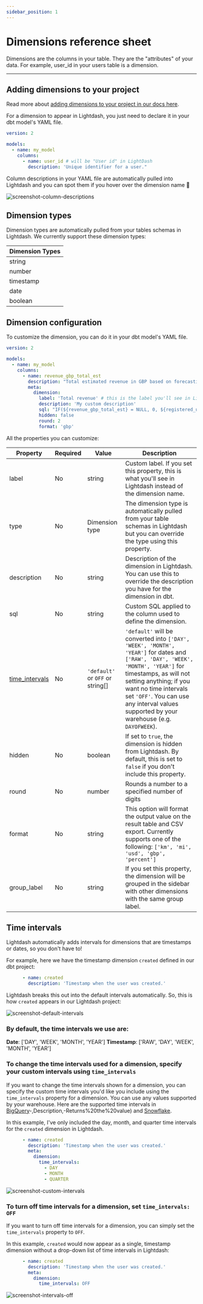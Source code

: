 ```yaml
---
sidebar_position: 1
---
```


# Dimensions reference sheet

Dimensions are the columns in your table. They are the "attributes" of your data. For example, user_id in your users table is a dimension.

---

## Adding dimensions to your project

Read more about [adding dimensions to your project in our docs here](/guides/how-to-create-dimensions.mdx).

For a dimension to appear in Lightdash, you just need to declare it in your dbt model's YAML file.

```yaml
version: 2

models:
  - name: my_model
    columns:
      - name: user_id # will be "User id" in LightDash
        description: 'Unique identifier for a user."
```

Column descriptions in your YAML file are automatically pulled into Lightdash and you can spot them if you hover over the dimension name 👀

![screenshot-column-descriptions](assets/screenshot-column-descriptions.png)

## Dimension types

Dimension types are automatically pulled from your tables schemas in Lightdash. We currently support these dimension types:

| Dimension Types |
| --------------- |
| string          |
| number          |
| timestamp       |
| date            |
| boolean         |

## Dimension configuration

To customize the dimension, you can do it in your dbt model's YAML file.

```yaml
version: 2

models:
  - name: my_model
    columns:
      - name: revenue_gbp_total_est
        description: "Total estimated revenue in GBP based on forecasting done by the finance team."
        meta:
          dimension:
            label: 'Total revenue' # this is the label you'll see in Lightdash
            description: 'My custom description'
            sql: "IF(${revenue_gbp_total_est} = NULL, 0, ${registered_user_email})"
            hidden: false
            round: 2
            format: 'gbp'
```

All the properties you can customize:

| Property                          | Required | Value                            | Description                                                                                                                                                                                                                                                                                            |
|-----------------------------------|----------|----------------------------------|--------------------------------------------------------------------------------------------------------------------------------------------------------------------------------------------------------------------------------------------------------------------------------------------------------|
| label                             | No       | string                           | Custom label. If you set this property, this is what you'll see in Lightdash instead of the dimension name.                                                                                                                                                                                            |
| type                              | No       | Dimension type                   | The dimension type is automatically pulled from your table schemas in Lightdash but you can override the type using this property.                                                                                                                                                                     |
| description                       | No       | string                           | Description of the dimension in Lightdash. You can use this to override the description you have for the dimension in dbt.                                                                                                                                                                             |
| sql                               | No       | string                           | Custom SQL applied to the column used to define the dimension.                                                                                                                                                                                                                                         |
| [time_intervals](#time-intervals) | No       | `'default'` or `OFF` or string[] | `'default'` will be converted into `['DAY', 'WEEK', 'MONTH', 'YEAR']` for dates and `['RAW', 'DAY', 'WEEK', 'MONTH', 'YEAR']` for timestamps, as will not setting anything; if you want no time intervals set `'OFF'`. You can use any interval values supported by your warehouse (e.g. `DAYOFWEEK`). |
| hidden                            | No       | boolean                          | If set to `true`, the dimension is hidden from Lightdash. By default, this is set to `false` if you don't include this property.                                                                                                                                                                       |
| round                             | No       | number                           | Rounds a number to a specified number of digits                                                                                                                                                                                                                                                        |
| format                            | No       | string                           | This option will format the output value on the result table and CSV export. Currently supports one of the following: `['km', 'mi', 'usd', 'gbp', 'percent']`                                                                                                                                          |
| group_label                        | No       | string                           | If you set this property, the dimension will be grouped in the sidebar with other dimensions with the same group label.                                                                                                                                                                                |

## Time intervals

Lightdash automatically adds intervals for dimensions that are timestamps or dates, so you don't have to!

For example, here we have the timestamp dimension `created` defined in our dbt project:

```yaml
      - name: created
        description: 'Timestamp when the user was created.'
```

Lightdash breaks this out into the default intervals automatically. So, this is how `created` appears in our Lightdash project:

![screenshot-default-intervals](assets/screenshot-default-intervals.png)

### By default, the time intervals we use are:

**Date**: ['DAY', 'WEEK', 'MONTH', 'YEAR']
**Timestamp**: ['RAW', 'DAY', 'WEEK', 'MONTH', 'YEAR']

### To change the time intervals used for a dimension, specify your custom intervals using `time_intervals`

If you want to change the time intervals shown for a dimension, you can specify the custom time intervals you'd like you include using the `time_intervals` property for a dimension. You can use any values supported by your warehouse. Here are the supported time intervals in [BigQuery](https://cloud.google.com/bigquery/docs/reference/standard-sql/date_functions#extract:~:text=FROM%20date_expression)-,Description,-Returns%20the%20value) and [Snowflake](https://docs.snowflake.com/en/sql-reference/functions/year.html#usage-notes).

In this example, I've only included the day, month, and quarter time intervals for the `created` dimension in Lightdash.

```yaml
      - name: created
        description: 'Timestamp when the user was created.'
        meta:
          dimension:
            time_intervals:
              - DAY
              - MONTH
              - QUARTER
```

![screenshot-custom-intervals](assets/screenshot-custom-intervals.png)

### To turn off time intervals for a dimension, set `time_intervals: OFF`

If you want to turn off time intervals for a dimension, you can simply set the `time_intervals` property to `OFF`.

In this example, `created` would now appear as a single, timestamp dimension without a drop-down list of time intervals in Lightdash:

```yaml
      - name: created
        description: 'Timestamp when the user was created.'
        meta:
          dimension:
            time_intervals: OFF
```

![screenshot-intervals-off](assets/screenshot-intervals-off.png)
